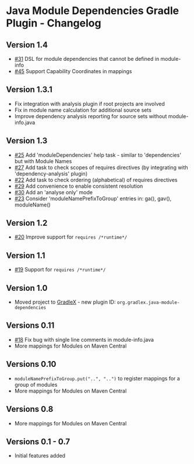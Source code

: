 # Java Module Dependencies Gradle Plugin - Changelog

## Version 1.4
* [#31](https://github.com/gradlex-org/java-module-dependencies/issues/31) DSL for module dependencies that cannot be defined in module-info
* [#45](https://github.com/gradlex-org/java-module-dependencies/issues/45) Support Capability Coordinates in mappings

## Version 1.3.1
* Fix integration with analysis plugin if root projects are involved
* Fix in module name calculation for additional source sets
* Improve dependency analysis reporting for source sets without module-info.java 

## Version 1.3
* [#25](https://github.com/gradlex-org/java-module-dependencies/issues/25) Add 'moduleDependencies' help task - similar to 'dependencies' but with Module Names
* [#27](https://github.com/gradlex-org/java-module-dependencies/issues/27) Add task to check scopes of requires directives (by integrating with 'dependency-analysis' plugin)
* [#22](https://github.com/gradlex-org/java-module-dependencies/issues/22) Add task to check ordering (alphabetical) of requires directives
* [#29](https://github.com/gradlex-org/java-module-dependencies/issues/29) Add convenience to enable consistent resolution
* [#30](https://github.com/gradlex-org/java-module-dependencies/issues/30) Add an 'analyse only' mode
* [#23](https://github.com/gradlex-org/java-module-dependencies/issues/23) Consider 'moduleNamePrefixToGroup' entries in: ga(), gav(), moduleName()

## Version 1.2
* [#20](https://github.com/gradlex-org/java-module-dependencies/issues/20) Improve support for `requires /*runtime*/`

## Version 1.1
* [#19](https://github.com/gradlex-org/java-module-dependencies/issues/19) Support for `requires /*runtime*/`

## Version 1.0
* Moved project to [GradleX](https://gradlex.org) - new plugin ID: `org.gradlex.java-module-dependencies`

## Versions 0.11
* [#18](https://github.com/gradlex-org/java-module-dependencies/issues/18) Fix bug with single line comments in module-info.java 
* More mappings for Modules on Maven Central

## Versions 0.10
*  `moduleNamePrefixToGroup.put("..", "..")` to register mappings for a group of modules
* More mappings for Modules on Maven Central

## Versions 0.8
* More mappings for Modules on Maven Central

## Versions 0.1 - 0.7
* Initial features added
